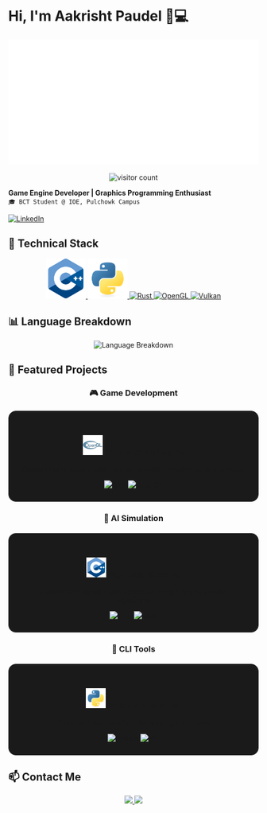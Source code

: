 # Hi, I'm Aakrisht Paudel 👨💻
[![Animated Header](https://raw.githubusercontent.com/AakrishtSP/AakrishtSP/master/header.svg)](https://github.com/AakrishtSP)

<p align="center">
  <img src="https://visitor-badge.laobi.icu/badge?page_id=AakrishtSP.AakrishtSP" alt="visitor count"/>
</p>

**Game Engine Developer | Graphics Programming Enthusiast**  
`🎓 BCT Student @ IOE, Pulchowk Campus`

[![LinkedIn](https://img.shields.io/badge/LinkedIn-0A66C2?style=for-the-badge&logo=linkedin&logoColor=white)](https://www.linkedin.com/in/aakrisht-sharma-paudel/)

## 🔧 Technical Stack
<p align="center">
  <!-- C++ -->
  <a href="https://isocpp.org/" target="_blank">
    <img src="https://raw.githubusercontent.com/devicons/devicon/master/icons/cplusplus/cplusplus-original.svg" 
         width="80" 
         alt="C++"
         title="C++ - ISO/IEC 14882 Standard">
  </a>

  <!-- Python -->
  <a href="https://www.python.org/" target="_blank">
    <img src="https://raw.githubusercontent.com/devicons/devicon/master/icons/python/python-original.svg" 
         width="80" 
         alt="Python"
         title="Python - PSF Trademark">
  </a>

  <!-- Rust -->
  <a href="https://www.rust-lang.org/" target="_blank">
    <img src="https://upload.wikimedia.org/wikipedia/commons/d/d5/Rust_programming_language_black_logo.svg" 
         width="80" 
         alt="Rust"
         title="Rust - Memory-safe systems">
  </a>

  <!-- OpenGL -->
  <a href="https://www.opengl.org/" target="_blank">
    <img src="https://upload.wikimedia.org/wikipedia/commons/2/21/OpenGL_logo.svg" 
         width="80" 
         alt="OpenGL"
         title="OpenGL - Cross-platform graphics API">
  </a>

  <!-- Vulkan -->
  <a href="https://www.vulkan.org/" target="_blank">
    <img src="https://upload.wikimedia.org/wikipedia/commons/5/5e/Vulkan_logo.svg" 
         width="80" 
         alt="Vulkan"
         title="Vulkan - Next-gen graphics & compute">
  </a>
</p>

## 📊 Language Breakdown
<p align="center">
  <img src="https://github-readme-stats.vercel.app/api/top-langs/?username=AakrishtSP&layout=compact&theme=radical&hide=html,css,scss,blade&langs_count=8" 
       alt="Language Breakdown" 
       style="max-width: 100%">
</p>

## 🚀 Featured Projects
<div align="center">

### 🎮 Game Development
<div align="center" style="background: #1a1a1a; padding: 25px; border-radius: 15px; margin: 20px 0; border: 1px solid #333;">
  <h3>
    <img src="https://raw.githubusercontent.com/devicons/devicon/master/icons/opengl/opengl-original.svg" width="40" alt="OpenGL">
    <a href="https://github.com/AakrishtSP/Rhodo.git">Rhodo Game Engine</a>
  </h3>
  <p>Custom game engine with modern graphics pipeline implementation</p>
  <img src="https://img.shields.io/badge/C++-00599C?logo=c%2B%2B&logoColor=white" alt="C++">
  <img src="https://img.shields.io/badge/OpenGL-5586A4?logo=opengl&logoColor=white" alt="OpenGL">
</div>

### 🤖 AI Simulation
<div align="center" style="background: #1a1a1a; padding: 25px; border-radius: 15px; margin: 20px 0; border: 1px solid #333;">
  <h3>
    <img src="https://raw.githubusercontent.com/devicons/devicon/master/icons/cplusplus/cplusplus-original.svg" width="40" alt="C++">
    <a href="https://github.com/AakrishtSP/Reynolds-Steering-Behaviours.git">Reynolds Steering</a>
  </h3>
  <p>Autonomous agent implementation using Craig Reynolds' algorithms</p>
  <img src="https://img.shields.io/badge/C++-00599C?logo=c%2B%2B&logoColor=white" alt="C++">
  <img src="https://img.shields.io/badge/GLM-000000?logo=opengl&logoColor=white" alt="GLM">
</div>

### 🎵 CLI Tools
<div align="center" style="background: #1a1a1a; padding: 25px; border-radius: 15px; margin: 20px 0; border: 1px solid #333;">
  <h3>
    <img src="https://raw.githubusercontent.com/devicons/devicon/master/icons/python/python-original.svg" width="40" alt="Python">
    <a href="https://github.com/AakrishtSP/Lyrics-On-Terminal.git">Lyrics On Terminal</a>
  </h3>
  <p>Command-line interface for song lyrics display</p>
  <img src="https://img.shields.io/badge/Python-3776AB?logo=python&logoColor=white" alt="Python">
  <img src="https://img.shields.io/badge/API-FF6F00?logo=fastapi&logoColor=white" alt="API">
</div>
</div>

## 📫 Contact Me
<p align="center">
  <a href="mailto:akrisht62@gmail.com">
    <img src="https://img.shields.io/badge/Personal_Email-D14836?style=for-the-badge&logo=gmail&logoColor=white"/>
  </a>
  <a href="mailto:080bct003.aakrisht@pcampus.edu.np">
    <img src="https://img.shields.io/badge/Academic_Email-005F99?style=for-the-badge&logo=protonmail&logoColor=white"/>
  </a>
</p>
